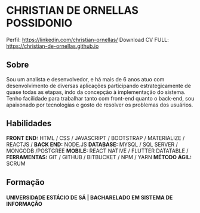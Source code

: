 # CHRISTIAN DE ORNELLAS POSSIDONIO

Perfil: https://linkedin.com/christian-ornellas/
Download CV FULL: https://christian-de-ornellas.github.io
## Sobre

Sou um analista e desenvolvedor, e há mais de 6 anos atuo com desenvolvimento de diversas
aplicações participando estrategicamente de quase todas as etapas, indo da concepção à
implementação do sistema. Tenho facilidade para trabalhar tanto com front-end quanto o back-end,
sou apaixonado por tecnologias e gosto de resolver os problemas dos usuários.
## Habilidades

**FRONT END:** HTML / CSS / JAVASCRIPT / BOOTSTRAP / MATERIALIZE / REACTJS /
**BACK END:** NODE.JS 
**DATABASE:** MYSQL / SQL SERVER / MONGODB /POSTGREE
**MOBILE:** REACT NATIVE / FLUTTER 
DATATABLE /
**FERRAMENTAS:** GIT / GITHUB / BITBUCKET / NPM / YARN 
**MÉTODO ÁGIL:** SCRUM

## Formação
#### UNIVERSIDADE ESTÁCIO DE SÁ | BACHARELADO EM SISTEMA DE INFORMAÇÃO
